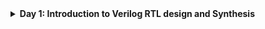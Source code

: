 <details>
  <Summary><strong> Day 1: Introduction to Verilog RTL design and Synthesis</strong></summary>

## 📚 Contents
1. [Introduction to open-source simulator iverilog](#1-introduction-to-open-source-simulator-iverilog)
2. [Labs Using iverilog and gtkwave](#2-labs-using-iverilog-and-gtkwave)
3. [Introduction to Yosys and Logic Synthesis](#3-introduction-to-yosys-and-logic-synthesis)
4. [Labs Using yosys and sky130 PDKs](#4-labs-using-yosys-and-sky130-pdks)

## 1. Introduction to open-source simulator iverilog

### Introduction to iverilog design test bench

#### Simulator
- RTL design is checked for adherence to the spec by simulating the design.
- Simulator is the tool used for simulating the design : iverilog is the tool used for this course.

#### Design
- The design refers to the actual Verilog code or a collection of Verilog modules that implement the intended digital functionality.
- This code is written to satisfy the design specifications and meet the required behavior defined in the project or problem statement.

#### TestBench
- A TestBench is a setup used to apply stimulus (also called test vectors) to the design in order to verify its functionality.
- It mimics the input environment and checks whether the design behaves as expected under different conditions.

#### How Simulator Works?
- Simulator looks for the changes on the input signals.
- Upon change to the input, the output is evaluated.
   - If no change to the input, no change to the output!
- Simulator is looking for change in the values of input!

![Alt Text](images/Test_Bench.png)

#### iverilog - Based Simulation Flow
The simulation process involves the following steps:
  1. Design File: Contains the RTL code written in Verilog.
  2. Testbench File: Stimulates the design with input vectors and monitors output.
  3. Both files are compiled using the iverilog tool.
  4. The simulation generates a <strong> .vcd (Value Change Dump)</strong> file that logs all signal transitions over time.
  5. The .vcd file is then visualized using <strong> gtkwave</strong>, a waveform viewer.

![Alt Text](images/iverilog_based_simulation_flow.png)

## 2. Labs Using iverilog and gtkwave

### Lab 1 - Introduction
#### Setup
- cd ~
- mkdir VLSI
- cd VLSI
- mkdir vsdflow
- git clone https://github.com/kunalg123/sky130RTLDesignAndSynthesisWorkshop.git

### Lab 2 - iverilog gtkwave part1
#### Steps:
1. Navigate to the verilog_files directory
```bash
cd /home/sdudigani/VLSI/sky130RTLDesignAndSynthesisWorkshop/verilog_files
```

2. Compile the Design and Testbench using Icarus Verilog --> This will generate an executable output file named a.out.
```bash
iverilog good_mux.v tb_good_mux.v
```
![Alt Text](images/passing_rtl_tb_iverilog_simulator.png)

3. Run the Simulation
```bash
./a.out
```
![Alt Text](images/vcd_file_generation.png)

4. View the waveform using gtkwave
```bash
gtkwave tb_good_mux.vcd
```
![Alt Text](images/gtkwave_simulator.png)


### Lab 2 - iverilog gtkwave part2
#### File Structure of 2:1 MUX Design and Testbench
<strong> <ins> good_mux.v</ins> </strong>
- Implements a 2:1 multiplexer using behavioral Verilog.
- Accepts three inputs: ```i0```, ```i1```, and ```sel```, and produces a single output ```y```.
- Uses an always @(*) block to assign the output:
   - If sel = 0, output follows i0.
   - If sel = 1, output follows i1.
- Output is defined using non-blocking assignment (<=) to mimic sequential behavior in simulation.

![Alt Text](images/good_mux.png)

<strong> <ins> tb_good_mux.v</ins> </strong>
- Instantiates the ``` good_mux ``` module and drives it with test signals.
- Declares inputs (i0, i1, sel) as reg and the output (y) as wire.
- Applies periodic toggling to inputs using always blocks with different delays.
- Uses:
   - ```$dumpfile("tb_good_mux.vcd")``` to create a VCD file.
   - ```$dumpvars``` to record value changes during simulation.

The VCD file can be opened with GTKWave for waveform inspection and verification.

![Alt Text](images/tb_good_mux.png)

 
## 3. Introduction to Yosys and Logic Synthesis
### Introduction to Yosys
- <strong> Synthesizer</strong> : Tool used for converting the RTL to netlist
- <strong> Yosys</strong> is the synthesizer used here.

#### Yosys Flow
   - ```read_veriog``` : Reads the RTL design.
   - ```read_liberty``` : Loads the timing and cell information from the .lib file.
   - ```write_verilog``` : Writes the synthesized metlist to technology-specific cells.

![Alt Text](images/yosys_setup.png)

#### How to verify the synthesis?
- After synthesizing the RTL using Yosys, it is important to validate the netlist to ensure its behavior matches the original RTL design. This can be done using the same testbench and simulation flow as used for RTL.

![Alt Text](images/verify_the_synthesis.png)

   ##### Flow Summary:
      1. Use the netlist generated from Yosys instead of the RTL.
      2. Reuse the same testbench file used for RTL verification.
      3. Compile both using iverilog to generate the simulation executable.
      4. Run the simulation and produce a .vcd file.
      5. Open the .vcd waveform using GTKWave.

<strong> Note:</strong> The primary inputs and outputs remain the same between RTL and the synthesized netlist. ✔️ Therefore, the same testbench can be reused to verify both! The waveform generated from the synthesized netlist should match the one observed during RTL simulation.

### Logic Synthesis part1 & part2
#### What is Synthesis?
Synthesis is the process of converting RTL (Register Transfer Level) Verilog code into a gate-level netlist using a standard cell library.
##### Key Steps:
- <strong> RTL Input</strong> : Behavioral Verilog code (Eg: ```good_mux.v```)
- <strong> Front-End Library</strong>: Contains technology-specific gate definitions like and2, or3, mux2, etc.
- <strong> Syntheis Tool (Yosys)</strong> : Maps RTL constructs to equivalent logic gates and establishes connections between gates based on design logic.
- <strong> Netlist Output</strong>: A structural Verilog file containing only standard cells and wires. Ready for downstream flows like logic simulation, timing analysis, or physical design.

![Alt Text](images/synthesis.png)

#### What is ```.lib``` ?
- A timing library (```.lib file```) is an ASCII-based representation of timing, power, and area information associated with standard cells in a given technology.
- Generated by characterizing cells under different PVT (Process, Voltage, Temperature) conditions.
- The delay calculation happens based on ```input transition``` (Slew) and the ```output capacitance``` (Load).
- Provides multiple variants (flavors) of each logic gate optimized for PPA:
   - Fast
   - Slow
   - Medium
- Example: A 2-input AND gate can have: ```and2_slow```, ```and2_med``` & ```and2_fast```.

![Alt Text](images/lib.png)

![Alt Text](images/y_diff_flavors_of_gate.png)

![Alt Text](images/slow_cells.png)

![Alt Text](images/fast_cells_vs_slow_cells.png)

![Alt Text](images/selection_of_cells.png)

![Alt Text](images/synthesis_illustration.png)


## 4. Labs Using yosys and sky130 PDKs
### Lab 3 - Synthesis steps for ```good_mux.v``` design using Yosys 
This lab demonstrates how to synthesize a Verilog design using the Yosys open-source synthesis tool and the Sky130 standard cell library(```sky130_fd_sc_hd```).

✅ Step 1: Navigate to the design directory and invoke Yosys
```bash
cd ~/VLSI/sky130RTLDesignAndSynthesisWorkshop/verilog_files
yosys
```
✅ Step 2: Read the Liberty File
```bash
read_liberty -lib ../lib/sky130_fd_sc_hd__tt_025C_1v80.lib
```
Loads the standard cell timing and area definitions used for mapping logic to physical gates.

✅ Step 3: Read the Verilog RTL Design
```bash
read_verilog good_mux.v
```
Loads your RTL file into Yosys for processing.

✅ Step 4: Synthesize the Design
```bash
synth -top good_mux
```
Performs generic synthesis and optimizations for the specified top-level module (good_mux).

✅ Step 5: Technology Mapping
```bash
abc -liberty ../lib/sky130_fd_sc_hd__tt_025C_1v80.lib
```
Maps your synthesized logic to actual standard cells defined in the .lib file.

✅ Step 6: View the Logic Schematic
```bash
show
```
Opens a graphical schematic viewer to inspect the synthesized logic structure.

✅ Step 7: Write the Synthesized Netlist
```bash
write_verilog good_mux_netlist.v
```

✅ Step 8 (Optional): Write a Clean Netlist without Attributes
```bash
write_verilog -noattr good_mux_netlist.v
```
Removes extra synthesis attributes and comments to generate a simpler netlist for further analysis.

![Alt Text](images/read_liberty_read_verilog_with_synth.png)
![Alt Text](images/synth_done.png)
![Alt Text](images/abc_rtl2netlist.png)
![Alt Text](images/abc_report.png)
![Alt Text](images/yosys_show.png)
![Alt Text](images/show_graph.png)
![Alt Text](images/write_verilog.png)
![Alt Text](images/good_mux_netlist_file.png)
![Alt Text](images/write_verilog_with_noattr_switch.png)
![Alt Text](images/good_mux_netlist_file_with_noattr_switch.png)
</details>




